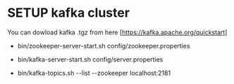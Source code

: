 # SETUP kafka cluster
You can dowload kafka .tgz from here [https://kafka.apache.org/quickstart] 
 
- bin/zookeeper-server-start.sh config/zookeeper.properties

- bin/kafka-server-start.sh config/server.properties

- bin/kafka-topics.sh --list --zookeeper localhost:2181

